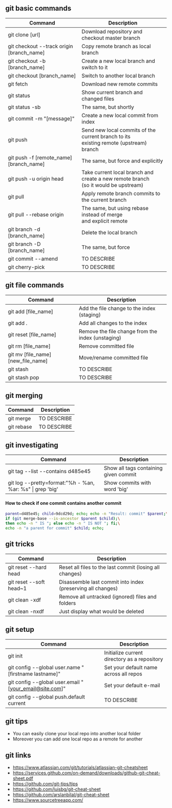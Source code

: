 ## git basic commands ##

Command | Description
--- | ---
git clone [url] | Download repository and checkout master branch
git checkout --track origin [branch_name] | Copy remote branch as local branch
git checkout -b [branch_name] | Create a new local branch and switch to it
git checkout [branch_name] | Switch to another local branch
git fetch | Download new remote commits
git status | Show current branch and changed files
git status -sb | The same, but shortly
git commit -m "[message]" | Create a new local commit from index
git push | Send new local commits of the current branch to its <br> existing remote (upstream) branch
git push -f [remote_name] [branch_name] | The same, but force and explicitly
git push -u origin head | Take current local branch and create a new remote branch <br> (so it would be upstream)
git pull | Apply remote branch commits to the current branch
git pull --rebase origin | The same, but using rebase instead of merge <br> and explicit remote
git branch -d [branch_name] | Delete the local branch
git branch -D [branch_name] | The same, but force
git commit --amend | TO DESCRIBE
git cherry-pick | TO DESCRIBE

## git file commands ##

Command | Description
--- | ---
git add [file_name] | Add the file change to the index (staging)
git add . | Add all changes to the index
git reset [file_name] | Remove the file change from the index (unstaging)
git rm [file_name] | Remove committed file
git mv [file_name] [new_file_name] | Move/rename committed file
git stash | TO DESCRIBE
git stash pop | TO DESCRIBE


## git merging ##
Command | Description
--- | ---
git merge | TO DESCRIBE
git rebase | TO DESCRIBE


## git investigating ##

Command | Description
--- | ---
git tag --list --contains d485e45 | Show all tags containing given commit
git log --pretty=format:"%h - %an, %ar: %s" \| grep 'big' | Show commits with word 'big'


#### How to check if one commit contains another commit ####
```bash
parent=d485e45; child=9dcd29d; echo; echo -n "Result: commit" $parent;\
if (git merge-base --is-ancestor $parent $child);\
then echo -n " IS "; else echo -n " IS NOT "; fi;\
echo -n "a parent for commit" $child; echo;
```


## git tricks ##

Command | Description
--- | ---
git reset --hard head | Reset all files to the last commit (losing all changes)
git reset --soft head~1 | Disassemble last commit into index (preserving all changes)
git clean -xdf | Remove all untracked (ignored) files and folders
git clean -nxdf | Just display what would be deleted


## git setup ##

Command | Description
--- | ---
git init | Initialize current directory as a repository
git config --global user.name "[firstname lastname]" | Set your default name across all repos
git config --global user.email "[your_email@site.com]" | Set your default e-mail
git config --global push.default current | TO DESCRIBE


## git tips ##
* You can easily clone your local repo into another local folder
* Moreover you can add one local repo as a remote for another


## git links ##
* https://www.atlassian.com/git/tutorials/atlassian-git-cheatsheet
* https://services.github.com/on-demand/downloads/github-git-cheat-sheet.pdf
* https://github.com/git-tips/tips
* https://github.com/luisbg/git-cheat-sheet
* https://github.com/arslanbilal/git-cheat-sheet
* https://www.sourcetreeapp.com/
